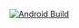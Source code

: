 
[![Android Build](https://github.com/jawnpaul/shop-app/actions/workflows/android_build.yml/badge.svg)](https://github.com/jawnpaul/shop-app/actions/workflows/android_build.yml)
